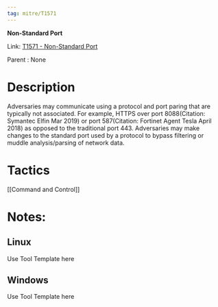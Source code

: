 ```yaml
---
tag: mitre/T1571
---
```


**Non-Standard Port**

Link: [T1571 - Non-Standard Port](https://attack.mitre.org/techniques/T1571)

Parent : None


# Description

Adversaries may communicate using a protocol and port paring that are typically not associated. For example, HTTPS over port 8088(Citation: Symantec Elfin Mar 2019) or port 587(Citation: Fortinet Agent Tesla April 2018) as opposed to the traditional port 443. Adversaries may make changes to the standard port used by a protocol to bypass filtering or muddle analysis/parsing of network data.

# Tactics


[[Command and Control]]


# Notes:

## Linux

Use Tool Template here

## Windows

Use Tool Template here